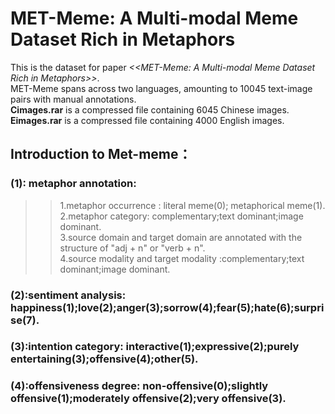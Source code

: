 # MET-Meme: A Multi-modal Meme Dataset Rich in Metaphors
This is the dataset for paper *<<MET-Meme: A Multi-modal Meme Dataset Rich in Metaphors>>*.  <br>
MET-Meme spans across two languages, amounting to 10045 text-image pairs with manual annotations.  <br>
**Cimages.rar** is a compressed file containing 6045 Chinese images.<br>
**Eimages.rar** is a compressed file containing 4000 English images.<br>
## Introduction to Met-meme： <br>
### (1): metaphor annotation: 
>>1.metaphor occurrence : literal meme(0); metaphorical meme(1). <br>
>>2.metaphor category: complementary;text dominant;image dominant.<br>
>>3.source domain and target domain are annotated with the structure of "adj + n" or "verb + n". <br>
>>4.source modality and target modality :complementary;text dominant;image dominant. <br>
### (2):sentiment analysis:  happiness(1);love(2);anger(3);sorrow(4);fear(5);hate(6);surprise(7).<br>
### (3):intention category:  interactive(1);expressive(2);purely entertaining(3);offensive(4);other(5).<br>
### (4):offensiveness degree: non-offensive(0);slightly offensive(1);moderately offensive(2);very offensive(3).<br>
